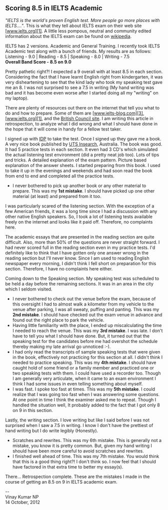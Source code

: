Scoring 8.5 in IELTS Academic 
-----------------------------

_"IELTS is the world's proven English test. More people go more places with IELTS...."_. This is what they tell about IELTS exam on their web site [www.ielts.org][1]. A little less pompous, neutral and community edited information about the IELTS exam can be found on [wikipedia][2].

IELTS has 2 versions. Academic and General Training. I recently took IELTS Academic test along with a bunch of friends. My results are as follows:   
Listening - 9.0 | Reading - 8.5 | Speaking - 8.0 | Writing - 7.5   
**Overall Band Score - 8.5 on 9.0**

Pretty pathetic right?! I expected a 9 overall with at least 8.5 in each section. Considering the fact that I have learnt English right from kindergarten, it was very disheartening to see that the kind lady who took my speaking test gave me an 8. I was not surprised to see a 7.5 in writing (My hand writing was bad and it has become even worse after I started doing all my "writing" on my laptop).

There are plenty of resources out there on the internet that tell you what to do and how to prepare. Some of them are [www.ielts-blog.com][3], [www.ielts.org][1], and the [British Council site][4]. I am writing this article in retrospection, to analyze what I did wrong and what I should have done in the hope that it will come in handy for a fellow test taker.

I signed up with [IDP][5] to take the test. Once I signed up they gave me a book. A very nice book published by [UTS Insearch][6], Australia. The book was good. It had 5 practice tests in each section. It even had 3 CD's which simulated the actual listening test environment (did a pretty neat job too). Lots of tips and tricks. A detailed explanation of the exam pattern. Picture based explanation of the answer sheets. I started preparing from this book. I used to take it up in the evenings and weekends and had soon read the book from end to end and completed all the practice tests.

- I never bothered to pick up another book or any other material to prepare. This was my **1st mistake**. I should have picked up one other material (at least) and prepared from it too. 

I was particularly scared of the listening section. With the exception of a few American friends, it was a long time since I had a discussion with any other native English speakers. So, I took a lot of listening tests available freely on the internet and looks like it paid off. Therefore, no complaints here.

The academic essays that are presented in the reading section are quite difficult. Also, more than 50% of the questions are never straight forward. I had never scored full in the reading section even in my practice tests. I'd definitely like to think that I have gotten only one answer wrong in the reading section but I'll never know. Since I am used to reading English newspaper every morning, I didn't think I fell short on preparation for this section. Therefore, I have no complaints here either.

Coming down to the Speaking section. My speaking test was scheduled to be held a day before the remaining sections. It was in an area in the city which I seldom visited.

- I never bothered to check out the venue before the exam, because of this oversight I had to almost walk a kilometer from my vehicle to the venue after parking, I was all sweaty, puffing and panting. This was my **2nd mistake**. I should have checked out the exam venue in advance and found out the right place to park the vehicle.
- Having little familiarity with the place, I ended up miscalculating the time I needed to reach the venue. This was my **3rd mistake**. I was late. I don't have to tell you what I should have done. But, it turned out that the speaking test for the candidates before me had overshot the schedule thereby making my late arrival go unnoticed :-).
- I had only read the transcripts of sample speaking tests that were given in the book, effectively not practicing for this section at all. I didn't think I needed to practice speaking. This was my **4th mistake**. I should have caught hold of some friend or a family member and practiced one or two speaking tests with them. I could have used a recorder too. Though I am generally very articulate, when it came to an exam environment I think I had some issues in even telling something about myself.
- I was fast. I spoke too fast at times. This was my **5th mistake**. I could realize that I was going too fast when I was answering some questions. At one point in time I think the examiner asked me to repeat. Though I handled the situation well, It probably added to the fact that I got only 8 on 9 in this section.

Lastly, the writing section. I love writing but like I said before I was not surprised when I saw a 7.5 in writing. I know I don't have the prettiest of hand writing but I do write legibly (Honestly).

- Scratches and rewrites. This was my 6th mistake. This is generally not a mistake, you know it is pretty common. But, given my hand writing I should have been more careful to avoid scratches and rewrites.
- I finished well ahead of time. This was my 7th mistake. You would think that this is a good thing right?! I don't think so. I now feel that I should have factored in that extra time to better my essay(s).

There... Retrospection complete. These are the mistakes I made in the course of getting an 8.5 on 9 in IELTS academic exam.

--   
Vinay Kumar NP   
14 October, 2012

[1]: http://www.ielts.org/ "IELTS website"
[2]: http://en.wikipedia.org/wiki/IELTS "Wikipedia page on IELTS"
[3]: http://www.ielts-blog.com/ "IELTS prep blog"
[4]: http://www.britishcouncil.org/france-english-exams-ielts-preparation-hints.htm "British Council"
[5]: http://www.india.idp.com/
[6]: http://www.insearch.edu.au/ "UTS Insearch"